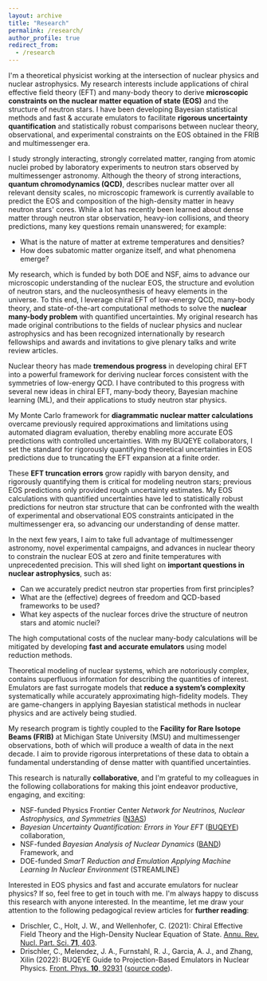 ```yaml
---
layout: archive
title: "Research"
permalink: /research/
author_profile: true
redirect_from:
  - /research
---
```


I'm a theoretical physicist working at the intersection of nuclear physics and nuclear astrophysics. My research interests include applications of chiral effective field theory (EFT) and many-body theory to derive **microscopic constraints on the nuclear matter equation of state (EOS)** and the structure of neutron stars. I have been developing Bayesian statistical methods and fast & accurate emulators to facilitate **rigorous uncertainty quantification** and statistically robust comparisons between nuclear theory, observational, and experimental constraints on the EOS obtained in the FRIB and multimessenger era.

I study strongly interacting, strongly correlated matter, ranging from atomic nuclei probed by laboratory experiments to neutron stars observed by multimessenger astronomy. Although the theory of strong interactions, **quantum chromodynamics (QCD)**, describes nuclear matter over all relevant density scales, no microscopic framework is currently available to predict the EOS and composition of the high-density matter in heavy neutron stars' cores. While a lot has recently been learned about dense matter through neutron star observation, heavy-ion collisions, and theory predictions, many key questions remain unanswered; for example:
* What is the nature of matter at extreme temperatures and densities? 
* How does subatomic matter organize itself, and what phenomena emerge?
  
My research, which is funded by both DOE and NSF, aims to advance our microscopic understanding of the nuclear EOS, the structure and evolution of neutron stars, and the nucleosynthesis of heavy elements in the universe. To this end, I leverage chiral EFT of low-energy QCD, many-body theory, and state-of-the-art computational methods to solve the **nuclear many-body problem** with quantified uncertainties. My original research has made original contributions to the fields of nuclear physics and nuclear astrophysics and has been recognized internationally by research fellowships and awards and invitations to give plenary talks and write review articles.

Nuclear theory has made **tremendous progress** in developing chiral EFT into a powerful framework for deriving nuclear forces consistent with the symmetries of low-energy QCD. I have contributed to this progress with several new ideas in chiral EFT, many-body theory, Bayesian machine learning (ML),
and their applications to study neutron star physics. 

My Monte Carlo framework for **diagrammatic nuclear matter calculations** overcame previously required approximations and limitations using automated diagram evaluation, thereby enabling more accurate EOS predictions with controlled uncertainties. With my BUQEYE collaborators, I set the standard for rigorously quantifying theoretical uncertainties in EOS predictions due to truncating the EFT expansion at a finite order. 

These **EFT truncation errors** grow rapidly with baryon density, and rigorously quantifying them is critical for modeling neutron stars; previous EOS predictions only provided rough uncertainty estimates. My EOS calculations with quantified uncertainties have led to statistically robust predictions for neutron star structure that can be confronted with the wealth of experimental and observational EOS constraints anticipated in the multimessenger era, so advancing our understanding of dense matter.

In the next few years, I aim to take full advantage of multimessenger astronomy, novel experimental campaigns, and advances in nuclear theory to constrain the nuclear EOS at zero and finite temperatures with unprecedented precision. This will shed light on **important questions in nuclear astrophysics**, such as:  

* Can we accurately predict neutron star properties from first principles? 
* What are the (effective) degrees of freedom and QCD-based frameworks to be used? 
* What key aspects of the nuclear forces drive the structure of neutron stars and atomic nuclei?

The high computational costs of the nuclear many-body calculations will be mitigated by developing **fast and accurate emulators** using model reduction methods. 

Theoretical modeling of nuclear systems, which are notoriously complex, contains superfluous information for describing the quantities of interest. Emulators are fast surrogate models that **reduce a system’s complexity** systematically while accurately approximating high-fidelity models. They are game-changers in applying Bayesian statistical methods in nuclear physics and are actively being studied. 

My research program is tightly coupled to the **Facility for Rare Isotope Beams (FRIB)** at Michigan State University (MSU) and multimessenger observations, both of which will produce a wealth of data in the next decade. I aim to provide rigorous interpretations of these data to obtain a fundamental understanding of dense matter with quantified uncertainties.

This research is naturally **collaborative**, and I'm grateful to my colleagues in the following collaborations for making this joint endeavor productive, engaging, and exciting:

* NSF-funded Physics Frontier Center _Network for Neutrinos, Nuclear Astrophysics, and Symmetries_ ([N3AS](https://n3as.berkeley.edu/))
* _Bayesian Uncertainty Quantification: Errors in Your EFT_ ([BUQEYE](https://buqeye.github.io/)) collaboration,
* NSF-funded _Bayesian Analysis of Nuclear Dynamics_ ([BAND](https://bandframework.github.io/)) Framework, and
* DOE-funded _SmarT Reduction and Emulation Applying Machine Learning In Nuclear Environment_ (STREAMLINE)

Interested in EOS physics and fast and accurate emulators for nuclear physics? If so, feel free to get in touch with me. I'm always happy to discuss this research with anyone interested. In the meantime, let me draw your attention to the following pedagogical review articles for **further reading**:

* Drischler, C., Holt, J. W., and Wellenhofer, C. (2021): Chiral Effective Field Theory and the High-Density Nuclear Equation of State. [Annu. Rev. Nucl. Part. Sci. **71**, 403](https://doi.org/10.1146/annurev-nucl-102419-041903).
* Drischler, C., Melendez, J. A., Furnstahl, R. J., Garcia, A. J., and Zhang, Xilin (2022): BUQEYE Guide to Projection-Based Emulators in Nuclear Physics. [Front. Phys. **10**, 92931](https://doi.org/10.3389/fphy.2022.1092931) ([source code]([https://github.com/cdrischler/nuclear_saturation](https://github.com/buqeye/frontiers-emulator-review))).

<!-- ![image](../images/500x300.png): style="float: right; padding-left: 12px; padding-bottom: 12px; padding-top: 10px"} -->
